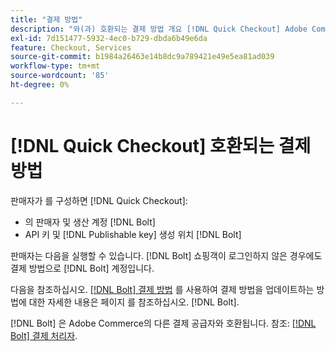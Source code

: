 ```yaml
---
title: "결제 방법"
description: "와(과) 호환되는 결제 방법 개요 [!DNL Quick Checkout] Adobe Commerce 확장용"
exl-id: 7d151477-5932-4ec0-b729-dbda6b49e6da
feature: Checkout, Services
source-git-commit: b1984a26463e14b8dc9a789421e49e5ea81ad039
workflow-type: tm+mt
source-wordcount: '85'
ht-degree: 0%

---
```


# [!DNL Quick Checkout] 호환되는 결제 방법

판매자가 를 구성하면 [!DNL Quick Checkout]:

- 의 판매자 및 생산 계정 [!DNL Bolt]
- API 키 및 [!DNL Publishable key] 생성 위치 [!DNL Bolt]

판매자는 다음을 실행할 수 있습니다. [!DNL Bolt] 쇼핑객이 로그인하지 않은 경우에도 결제 방법으로 [!DNL Bolt] 계정입니다.

다음을 참조하십시오. [[!DNL Bolt] 결제 방법](https://help.bolt.com/shoppers/guides/checkout/update-payment-method) 를 사용하여 결제 방법을 업데이트하는 방법에 대한 자세한 내용은 페이지 를 참조하십시오. [!DNL Bolt].

[!DNL Bolt] 은 Adobe Commerce의 다른 결제 공급자와 호환됩니다. 참조: [[!DNL Bolt] 결제 처리자](https://help.bolt.com/connectors/payment-processors/).

